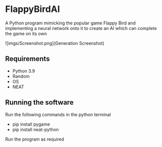 # FlappyBirdAI
A Python program mimicking the popular game Flappy Bird and implementing a neural network onto it to create  an AI which can complete the game on its own

![imgs/Screenshot.png](Generation Screenshot)

## Requirements
* Python 3.9
* Random
* OS
* NEAT

## Running the software
Run the following commands in the python terminal
* pip install pygame
* pip install neat-python

Run the program as required
